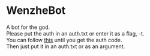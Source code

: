 # WenzheBot
A bot for the god.  
Please put the auth in an auth.txt or enter it as a flag, -t.  
You can follow <a href='https://medium.com/discord-bots/making-a-basic-discord-bot-with-java-834949008c2b'>this</a> until you get the auth code.  
Then just put it in an auth.txt or as an argument.
